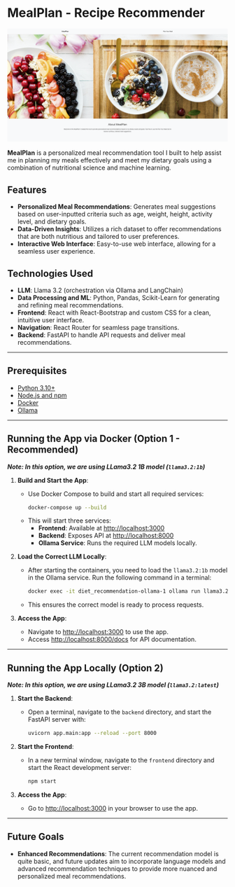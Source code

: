 # MealPlan - Recipe Recommender

![MealPlan Banner](assets/banner.jpg)

**MealPlan** is a personalized meal recommendation tool I built to help assist me in planning my meals effectively and meet my dietary goals using a combination of nutritional science and machine learning.

## Features

- **Personalized Meal Recommendations**: Generates meal suggestions based on user-inputted criteria such as age, weight, height, activity level, and dietary goals.
- **Data-Driven Insights**: Utilizes a rich dataset to offer recommendations that are both nutritious and tailored to user preferences.
- **Interactive Web Interface**: Easy-to-use web interface, allowing for a seamless user experience.

## Technologies Used

- **LLM**: Llama 3.2 (orchestration via Ollama and LangChain)
- **Data Processing and ML**: Python, Pandas, Scikit-Learn for generating and refining meal recommendations.
- **Frontend**: React with React-Bootstrap and custom CSS for a clean, intuitive user interface.
- **Navigation**: React Router for seamless page transitions.
- **Backend**: FastAPI to handle API requests and deliver meal recommendations.

---

## Prerequisites

- [Python 3.10+](https://www.python.org/downloads/)
- [Node.js and npm](https://nodejs.org/)
- [Docker](https://www.docker.com/)
- [Ollama](https://ollama.com/)
---

## Running the App via Docker (Option 1 - Recommended)

***Note: In this option, we are using LLama3.2 1B model (`llama3.2:1b`)***

1. **Build and Start the App**:
   - Use Docker Compose to build and start all required services:
     ```bash
     docker-compose up --build
     ```
   - This will start three services:
     - **Frontend**: Available at [http://localhost:3000](http://localhost:3000)
     - **Backend**: Exposes API at [http://localhost:8000](http://localhost:8000)
     - **Ollama Service**: Runs the required LLM models locally.

2. **Load the Correct LLM Locally**:
   - After starting the containers, you need to load the `llama3.2:1b` model in the Ollama service. Run the following command in a terminal:
     ```bash
     docker exec -it diet_recommendation-ollama-1 ollama run llama3.2:1b
     ```
   - This ensures the correct model is ready to process requests.

3. **Access the App**:
   - Navigate to [http://localhost:3000](http://localhost:3000) to use the app.
   - Access [http://localhost:8000/docs](http://localhost:8000/docs) for API documentation.

---

## Running the App Locally (Option 2)

***Note: In this option, we are using LLama3.2 3B model (`llama3.2:latest`)***

1. **Start the Backend**:
   - Open a terminal, navigate to the `backend` directory, and start the FastAPI server with:
     ```bash
     uvicorn app.main:app --reload --port 8000
     ```

2. **Start the Frontend**:
   - In a new terminal window, navigate to the `frontend` directory and start the React development server:
     ```bash
     npm start
     ```

3. **Access the App**:
   - Go to [http://localhost:3000](http://localhost:3000) in your browser to use the app.

---

## Future Goals

- **Enhanced Recommendations**: The current recommendation model is quite basic, and future updates aim to incorporate language models and advanced recommendation techniques to provide more nuanced and personalized meal recommendations.
